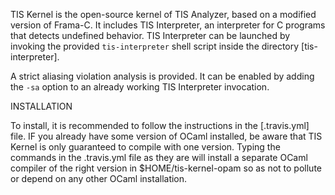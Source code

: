 
TIS Kernel is the open-source kernel of TIS Analyzer, based on a
modified version of Frama-C. It includes TIS Interpreter, an
interpreter for C programs that detects undefined behavior. TIS
Interpreter can be launched by invoking the provided `tis-interpreter`
shell script inside the directory [tis-interpreter].

A strict aliasing violation analysis is provided. It can be enabled by
adding the `-sa` option to an already working TIS Interpreter invocation.

INSTALLATION

To install, it is recommended to follow the instructions in the
[.travis.yml] file. IF you already have some version of OCaml
installed, be aware that TIS Kernel is only guaranteed to compile with
one version. Typing the commands in the .travis.yml file as they are
will install a separate OCaml compiler of the right version in
$HOME/tis-kernel-opam so as not to pollute or depend on any other
OCaml installation.
